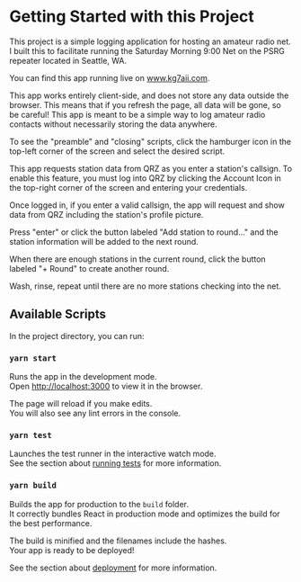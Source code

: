 # Getting Started with this Project

This project is a simple logging application for hosting an amateur radio net. I built this to facilitate running the Saturday Morning 9:00 Net on the PSRG repeater located in Seattle, WA.

You can find this app running live on <a href="https://www.kg7aii.com/" target="_blank">www.kg7aii.com</a>.

This app works entirely client-side, and does not store any data outside the browser. This means that if you refresh the page, all data will be gone, so be careful! This app is meant to be a simple way to log amateur radio contacts without necessarily storing the data anywhere.

To see the "preamble" and "closing" scripts, click the hamburger icon in the top-left corner of the screen and select the desired script.

This app requests station data from QRZ as you enter a station's callsign. To enable this feature, you must log into QRZ by clicking the Account Icon in the top-right corner of the screen and entering your credentials.

Once logged in, if you enter a valid callsign, the app will request and show data from QRZ including the station's profile picture.

Press "enter" or click the button labeled "Add station to round..." and the station information will be added to the next round.

When there are enough stations in the current round, click the button labeled "+ Round" to create another round.

Wash, rinse, repeat until there are no more stations checking into the net.

## Available Scripts

In the project directory, you can run:

### `yarn start`

Runs the app in the development mode.\
Open [http://localhost:3000](http://localhost:3000) to view it in the browser.

The page will reload if you make edits.\
You will also see any lint errors in the console.

### `yarn test`

Launches the test runner in the interactive watch mode.\
See the section about [running tests](https://facebook.github.io/create-react-app/docs/running-tests) for more information.

### `yarn build`

Builds the app for production to the `build` folder.\
It correctly bundles React in production mode and optimizes the build for the best performance.

The build is minified and the filenames include the hashes.\
Your app is ready to be deployed!

See the section about [deployment](https://facebook.github.io/create-react-app/docs/deployment) for more information.